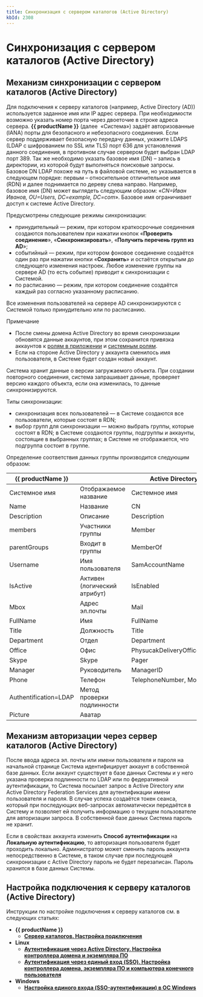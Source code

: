 ```yaml
---
title: Синхронизация с сервером каталогов (Active Directory)
kbId: 2308
---
```


# Синхронизация с сервером каталогов (Active Directory)

## Механизм синхронизации с сервером каталогов (Active Directory)

Для подключения к серверу каталогов (например, Active Directory (AD)) используется заданное имя или IP адрес сервера. При необходимости возможно указать номер порта через двоеточие в строке адреса сервера. **{{ productName }}** (далее  «Система») задаёт авторизованные (IANA) порты для безопасного и небезопасного соединения. Если сервер поддерживает безопасную передачу данных, укажите LDAPS (LDAP с шифрованием по SSL или TLS) порт 636 для установления данного соединения, в противном случае сервером будет выбран LDAP порт 389. Так же необходимо указать базовое имя (DN) – запись в директории, из которой будут выполняться поисковые запросы. Базовое DN LDAP похоже на путь в файловой системе, но указывается в следующем порядке: первым – относительное отличительное имя (RDN) и далее поднимается по дереву слева направо. Например, базовое имя (DN) может выглядеть следующим образом: «*CN=Иван Иванов, OU=Users, DC=example, DC=com*». Базовое имя ограничивает доступ к системе Active Directory.

Предусмотрены следующие режимы синхронизации:

- принудительный — режим, при котором краткосрочные соединения создаются пользователем при нажатии кнопок «**Проверить соединение**», «**Синхронизировать**», «**Получить перечень групп из AD**»;
- событийный — режим, при котором фоновое соединение создаётся один раз при нажатии кнопки «**Сохранить**» и остаётся открытым до следующего изменения настроек. Любое изменение группы на сервере AD (то есть событие) приводит к синхронизации с Системой.
- по расписанию — режим, при котором соединение создаётся каждый раз согласно указанному расписанию.

Все изменения пользователей на сервере AD синхронизируются с Системой только принудительно или по расписанию.

Примечание

- После смены домена Active Directory во время синхронизации обновятся данные аккаунтов, при этом сохранится привязка аккаунтов к [ролям в приложении](https://kb.comindware.ru/article.php?id=2208) и [системным ролям](https://kb.comindware.ru/article.php?id=2175).
- Если на стороне Active Directory у аккаунта сменилось имя пользователя, в Системе будет создан новый аккаунт.

Система хранит данные о версии загружаемого объекта. При создании повторного соединения, система запрашивает данные, проверяет версию каждого объекта, если она изменилась, то данные синхронизируются.

Типы синхронизации:

- синхронизация всех пользователей — в Системе создаются все пользователи, которые состоят в RDN;
- выбор групп для синхронизации — можно выбрать группы, которые состоят в RDN; в Системе создаются группы, подгруппы и аккаунты, состоящие в выбранных группах; в Системе не отображается, что подгруппа состоит в группе.

Определение соответствия данных группы производится следующим образом:

| {{ productName }} | | Active Directory |
| --- | --- | --- |
| Системное имя | Отображаемое название | Системное имя |
| Name | Название | CN |
| Description | Описание | Description |
| members | Участники группы | Member |
| parentGroups | Входит в группы | MemberOf |
| Username | Имя пользователя | SamAccountName |
| IsActive | Активен (логический атрибут) | IsEnabled |
| Mbox | Адрес эл.почты | Mail |
| FullName | Имя | FullName |
| Title | Должность | Title |
| Department | Отдел | Department |
| Office | Офис | PhysucakDeliveryOfficeName |
| Skype | Skype | Pager |
| Manager | Руководитель | ManagerID |
| Phone | Телефон | TelephoneNumber, Mobile |
| Authentification=LDAP | Метод проверки подлинности |  |
| Picture | Аватар |  |

## Механизм авторизации через сервер каталогов (Active Directory)

После ввода адреса эл. почты или имени пользователя и пароля на начальной странице Система идентифицирует аккаунт в собственной базе данных. Если аккаунт существует в базе данных Системы и у него указана проверка подлинности по LDAP или по федеративной аутентификации, то Система посылает запрос в Active Directory или Active Directory Federation Services для аутентификации имени пользователя и пароля. В случае успеха создаётся токен сеанса, который при последующих веб-запросах автоматически передаётся в Систему и позволяет ей получить информацию о текущем пользователе для авторизации запроса. В собственной базе данных Система пароль не хранит.

Если в свойствах аккаунта изменить **Способ аутентификации** на **Локальную аутентификацию**, то авторизация пользователя будет проходить локально. Администратор может сменить пароль аккаунта непосредственно в Системе, в таком случае при последующей синхронизации с Active Directory пароль не будет перезаписан. Пароль хранится в базе данных Системы.

## Настройка подключения к серверу каталогов (Active Directory)

Инструкции по настройке подключения к серверу каталогов см. в следующих статьях:

- **{{ productName }}**
	- **[Сервер каталогов. Настройка подключения](https://kb.comindware.ru/article.php?id=2206)**
- **Linux**
	- **[Аутентификация через Active Directory. Настройка контроллера домена и экземпляра ПО](https://kb.comindware.ru/article.php?id=2517)**
	- **[Аутентификация через единый вход (SSO). Настройка контроллера домена, экземпляра ПО и компьютера конечного пользователя](https://kb.comindware.ru/article.php?id=2583)**
- **Windows**
	- **[Настройка единого входа (SSO-аутентификации) в ОС Windows](https://kb.comindware.ru/article.php?id=2309)**
